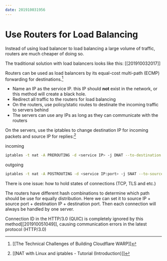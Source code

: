 ```yaml
---
date: 201910031956
---
```

# Use Routers for Load Balancing

Instead of using load balancer to load balancing a large volume of traffic, routers are much cheaper of doing so.

The traditional solution with load balancers looks like this:
[[201910032017]]


Routers can be used as load balancers by its equal-cost multi-path (ECMP) forwarding for destinations.[^6778225B3F90]
* Name an IP as the service IP. this IP should **not** exist in the network, or this method will create a black hole.
* Redirect all traffic to the routers for load balancing
* On the routers, use policy/static routes to destinate the incoming traffic to servers behind
* The servers can use any IPs as long as they can communicate with the routers

On the servers, use the iptables to change destination IP for incoming packets and source IP for replies:[^C9BF60671888]

incoming

```bash
iptables -t nat -A PREROUTING -d <service IP> -j DNAT --to-destination <server IP:port>
```

outgoing

```bash
iptables -t nat -A POSTROUTING -d <service IP:port> -j SNAT --to-source <server IP>
```

There is one issue: how to hold states of connections (TCP, TLS and etc.)

The routers have different hash combinations to determine which path should be use for equally distribution. Here we can set it to source IP + source port + destination IP + destination port. Then each connection will always be handled by one server.

Connection ID in the HTTP/3.0 (QUIC) is completely ignored by this method[[201910051049]], causing communication errors in the latest protocol (HTTP/3.0)


[^6778225B3F90]: [[The Technical Challenges of Building Cloudflare WARP]]

[^C9BF60671888]: [[NAT with Linux and iptables - Tutorial (Introduction)]]
